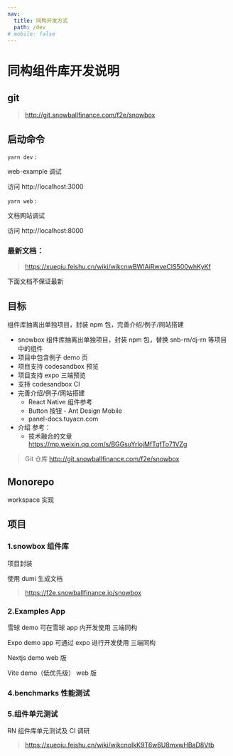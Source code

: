 ```yaml
---
nav:
  title: 同构开发方式
  path: /dev
# mobile: false
---
```


# 同构组件库开发说明

## git

> http://git.snowballfinance.com/f2e/snowbox

## 启动命令

`yarn dev` :

web-example 调试

访问 http://localhost:3000

`yarn web` :

文档网站调试

访问 http://localhost:8000

### 最新文档：

> https://xueqiu.feishu.cn/wiki/wikcnwBWIAiRwveClS500whKyKf

下面文档不保证最新

## 目标

组件库抽离出单独项目，封装 npm 包，完善介绍/例子/网站搭建

- snowbox 组件库抽离出单独项目，封装 npm 包，替换 snb-rn/dj-rn 等项目中的组件
- 项目中包含例子 demo 页
- 项目支持 codesandbox 预览
- 项目支持 expo 三端预览
- 支持 codesandbox CI
- 完善介绍/例子/网站搭建
  - React Native 组件参考
  - Button 按钮 - Ant Design Mobile
  - panel-docs.tuyacn.com
- 介绍 参考：
  - 技术融合的文章 https://mp.weixin.qq.com/s/BGGsuYrlojMfTqfTo71VZg

> Git 仓库 http://git.snowballfinance.com/f2e/snowbox

## Monorepo

workspace 实现

## 项目

### 1.snowbox 组件库

项目封装

使用 dumi 生成文档

> https://f2e.snowballfinance.io/snowbox

### 2.Examples App

雪球 demo
可在雪球 app 内开发使用 三端同构

Expo demo app
可通过 expo 进行开发使用 三端同构

Nextjs demo
web 版

Vite demo（低优先级）
web 版

### 4.benchmarks 性能测试

### 5.组件单元测试

RN 组件库单元测试及 CI 调研

> https://xueqiu.feishu.cn/wiki/wikcnoIkK9T6w6U8mxwHBaD8Vtb
